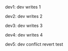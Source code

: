 dev1: dev writes 1

dev2: dev writes 2

dev3: dev writes 3

dev4: dev writes 4

dev5: dev conflict revert test